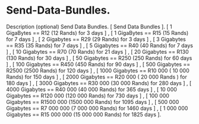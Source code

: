 # Send-Data-Bundles.
Description (optional)
Send Data Bundles. [ Send Data Bundles ].   [ 1 GigaBytes == R12 (12 Rands) for 3 days ] , [ 1 GigaBytes == R15 (15 Rands) for 7 days ] , [ 2 Gigabytes == R29 (29 Rands) for 3 days ] , [ 3 Gigabytes == R35 (35 Rands) for 7 days ] , [ 5 Gigabytes == R40 (40 Rands) for 7 days ] , [ 10 Gigabytes == R70 (70 Rands) for 21 days ] , [ 20 Gigabytes == R130 (130 Rands) for 30 days ] , [ 50 Gigabytes == R250 (250 Rands) for 60 days ] , [ 100 Gigabytes == R450 (450 Rands) for 90 days ] , [ 500 Gigabytes == R2500 (2500 Rands) for 120 days ] , [ 1000 Gigabytes == R10 000 ( 10 000 Rands) for 150 days ] , [ 2000 Gigabytes == R20 000 ( 20 000 Rands ) for 180 days ] , [ 3000 Gigabytes == R30 000 (30 000 Rands) for 280 days ] , [ 4000 Gigabytes == R40 000 (40 000 Rands) for 365 days ] , [ 10 000 Gigabytes == R120 000 (120 000 Rands) for 730 days ] , [ 100 000 Gigabytes == R1500 000 (1500 000 Rands) for 1095 days ] , [ 500 000 Gigabytes == R7 000 000 (7 000 000 Rands) for 1460 days ] , [ 1 000 000 Gigabytes == R15 000 000 (15 000 000 Rands) for 1825 days ].
